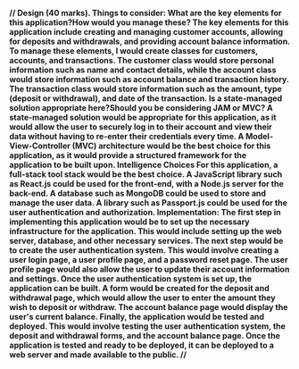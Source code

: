 **//
Design (40 marks). Things to consider: 
What are the key elements for this application?How would you manage these?
The key elements for this application include creating and managing customer accounts, allowing for deposits and withdrawals, and providing account balance information.
To manage these elements, I would create classes for customers, accounts, and transactions. The customer class would store personal information such as name and contact details, while the account class would store information such as account balance and transaction history. The transaction class would store information such as the amount, type (deposit or withdrawal), and date of the transaction.
Is a state-managed solution appropriate here?Should you be considering JAM or MVC?
A state-managed solution would be appropriate for this application, as it would allow the user to securely log in to their account and view their data without having to re-enter their credentials every time. A Model-View-Controller (MVC) architecture would be the best choice for this application, as it would provide a structured framework for the application to be built upon.
Intelligence Choices
For this application, a full-stack tool stack would be the best choice. A JavaScript library such as React.js could be used for the front-end, with a Node.js server for the back-end. A database such as MongoDB could be used to store and manage the user data. A library such as Passport.js could be used for the user authentication and authorization.
Implementation:
The first step in implementing this application would be to set up the necessary infrastructure for the application. This would include setting up the web server, database, and other necessary services.
The next step would be to create the user authentication system. This would involve creating a user login page, a user profile page, and a password reset page. The user profile page would also allow the user to update their account information and settings.
Once the user authentication system is set up, the application can be built. A form would be created for the deposit and withdrawal page, which would allow the user to enter the amount they wish to deposit or withdraw. The account balance page would display the user's current balance.
Finally, the application would be tested and deployed. This would involve testing the user authentication system, the deposit and withdrawal forms, and the account balance page. Once the application is tested and ready to be deployed, it can be deployed to a web server and made available to the public.
//**